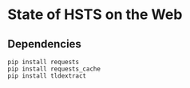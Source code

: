 # State of HSTS on the Web

## Dependencies

    pip install requests
    pip install requests_cache
    pip install tldextract